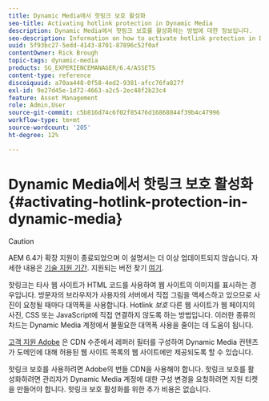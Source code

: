 ```yaml
---
title: Dynamic Media에서 핫링크 보호 활성화
seo-title: Activating hotlink protection in Dynamic Media
description: Dynamic Media에서 핫링크 보호를 활성화하는 방법에 대한 정보입니다.
seo-description: Information on how to activate hotlink protection in Dynamic Media.
uuid: 5f93bc27-5edd-4143-8701-87896c52f0af
contentOwner: Rick Brough
topic-tags: dynamic-media
products: SG_EXPERIENCEMANAGER/6.4/ASSETS
content-type: reference
discoiquuid: a70aa448-0f58-4ed2-9381-afcc76fa827f
exl-id: 9e27d45e-1d72-4663-a2c5-2ec48f2b23c4
feature: Asset Management
role: Admin,User
source-git-commit: c5b816d74c6f02f85476d16868844f39b4c47996
workflow-type: tm+mt
source-wordcount: '205'
ht-degree: 12%

---
```


# Dynamic Media에서 핫링크 보호 활성화 {#activating-hotlink-protection-in-dynamic-media}

>[!CAUTION]
>
>AEM 6.4가 확장 지원이 종료되었으며 이 설명서는 더 이상 업데이트되지 않습니다. 자세한 내용은 [기술 지원 기간](https://helpx.adobe.com/kr/support/programs/eol-matrix.html). 지원되는 버전 찾기 [여기](https://experienceleague.adobe.com/docs/).

핫링크는 타사 웹 사이트가 HTML 코드를 사용하여 웹 사이트의 이미지를 표시하는 경우입니다. 방문자의 브라우저가 사용자의 서버에서 직접 그림을 액세스하고 있으므로 사진이 요청될 때마다 대역폭을 사용합니다. Hotlink *보호* 다른 웹 사이트가 웹 페이지의 사진, CSS 또는 JavaScript에 직접 연결하지 않도록 하는 방법입니다. 이러한 종류의 차드는 Dynamic Media 계정에서 불필요한 대역폭 사용을 줄이는 데 도움이 됩니다.

[고객 지원 Adobe](https://experienceleague.adobe.com/?support-solution=Experience+Manager#support) 은 CDN 수준에서 레퍼러 필터를 구성하여 Dynamic Media 컨텐츠가 도메인에 대해 허용된 웹 사이트 목록의 웹 사이트에만 제공되도록 할 수 있습니다.

핫링크 보호를 사용하려면 Adobe의 번들 CDN을 사용해야 합니다. 핫링크 보호를 활성화하려면 관리자가 Dynamic Media 계정에 대한 구성 변경을 요청하려면 지원 티켓을 만들어야 합니다. 핫링크 보호 활성화를 위한 추가 비용은 없습니다.
